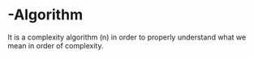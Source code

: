 # -Algorithm
 It is a complexity algorithm (n) in order to properly understand what we mean in order of complexity.
